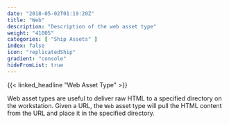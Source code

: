 ```yaml
---
date: "2018-05-02T01:19:20Z"
title: "Web"
description: "Description of the web asset type"
weight: "41005"
categories: [ "Ship Assets" ]
index: false
icon: "replicatedShip"
gradient: "console"
hideFromList: true
---
```


{{< linked_headline "Web Asset Type" >}}

Web asset types are useful to deliver raw HTML to a specified directory on the workstation. Given a URL, the `Web` asset type will pull the HTML content from the URL and place it in the specified directory.

